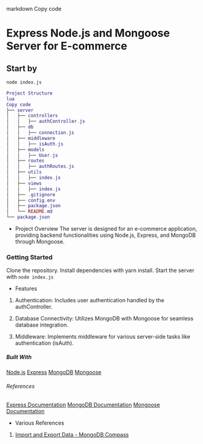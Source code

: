 markdown
Copy code

# Express Node.js and Mongoose Server for E-commerce

## Start by

```bash
node index.js
```

```lua
Project Structure
lua
Copy code
├── server
│   ├── controllers
│   │   ├── authController.js
│   ├── db
│   │   ├── connection.js
│   ├── middleware
│   │   ├── isAuth.js
│   ├── models
│   │   ├── User.js
│   ├── routes
│   │   ├── authRoutes.js
│   ├── utils
│   │   ├── index.js
│   ├── views
│   │   ├── index.js
│   ├── .gitignore
│   ├── config.env
│   ├── package.json
│   └── README.md
└── package.json
```

- Project Overview
  The server is designed for an e-commerce application, providing backend functionalities using Node.js, Express, and MongoDB through Mongoose.

### Getting Started

Clone the repository.
Install dependencies with yarn install.
Start the server with `node index.js`

- Features

1. Authentication: Includes user authentication handled by the authController.

2. Database Connectivity: Utilizes MongoDB with Mongoose for seamless database integration.

3. Middleware: Implements middleware for various server-side tasks like authentication (isAuth).

##### Built With

[Node.js](https://nodejs.org/en/)
[Express](https://expressjs.com/)
[MongoDB](https://www.mongodb.com/)
[Mongoose](https://mongoosejs.com/)

###### References

[Express Documentation](https://expressjs.com/en/5x/api.html)
[MongoDB Documentation](https://www.mongodb.com/docs/drivers/node/current/)
[Mongoose Documentation](https://mongoosejs.com/docs/)

- Various References 
1. [Import and Export Data - MongoDB Compass ](https://www.mongodb.com/docs/compass/current/import-export/)